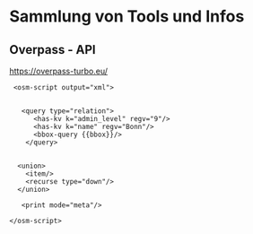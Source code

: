 # Sammlung von Tools und Infos

## Overpass - API

https://overpass-turbo.eu/

```
 <osm-script output="xml">
   
   
   <query type="relation">
      <has-kv k="admin_level" regv="9"/>
      <has-kv k="name" regv="Bonn"/>
      <bbox-query {{bbox}}/>
    </query>   
    
  
  <union>
    <item/>
    <recurse type="down"/>
  </union>

   <print mode="meta"/>

</osm-script>
```
